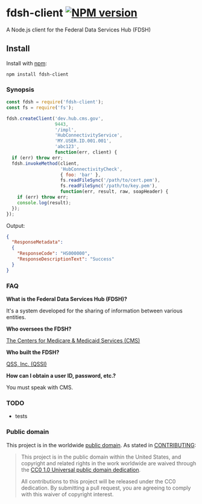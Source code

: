 # fdsh-client [![NPM version][npm-image]][npm-url]

A Node.js client for the Federal Data Services Hub (FDSH)


## Install

Install with [npm](http://github.com/isaacs/npm):

```
npm install fdsh-client
```

### Synopsis

```javascript
const fdsh = require('fdsh-client');
const fs = require('fs');

fdsh.createClient('dev.hub.cms.gov',
                  9443,
                  '/impl',
                  'HubConnectivityService',
                  'MY.USER.ID.001.001',
                  'abc123',
                  function(err, client) {
  if (err) throw err;
  fdsh.invokeMethod(client,
                    'HubConnectivityCheck',
                    { foo: 'bar' },
                    fs.readFileSync('/path/to/cert.pem'),
                    fs.readFileSync('/path/to/key.pem'),
                    function(err, result, raw, soapHeader) {
    if (err) throw err;
    console.log(result);
  });
});
```

Output:
```JSON
{
  "ResponseMetadata":
  {
    "ResponseCode": "HS000000",
    "ResponseDescriptionText": "Success"
  }
}
```

### FAQ

__What is the Federal Data Services Hub (FDSH)?__

It's a system developed for the sharing of information between various entities.

__Who oversees the FDSH?__

[The Centers for Medicare & Medicaid Services (CMS)](https://www.cms.gov/)

__Who built the FDSH?__

[QSS, Inc. (QSSI)](http://www.qssinc.com/)

__How can I obtain a user ID, password, etc.?__

You must speak with CMS.

### TODO
* tests

### Public domain

This project is in the worldwide [public domain](LICENSE.md). As stated in [CONTRIBUTING](CONTRIBUTING.md):

> This project is in the public domain within the United States, and copyright and related rights in the work worldwide are waived through the [CC0 1.0 Universal public domain dedication](https://creativecommons.org/publicdomain/zero/1.0/).
>
> All contributions to this project will be released under the CC0 dedication. By submitting a pull request, you are agreeing to comply with this waiver of copyright interest.


[npm-url]: https://npmjs.org/package/fdsh-client
[npm-image]: http://img.shields.io/npm/v/fdsh-client.svg
